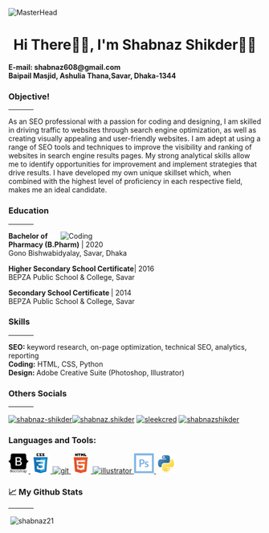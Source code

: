![MasterHead](https://qrangers.com/wp-content/uploads/2021/09/Banner-Introduction-to-3D-Animation.png)

<h1 align="center">Hi There🙋‍♀️, I'm Shabnaz Shikder👩‍💻</h1>
<p><strong>E-mail: shabnaz608@gmail.com<br>Baipail Masjid, Ashulia Thana,Savar, Dhaka-1344</strong></p>
<h3> <strong>Objective!</strong></h3>
<hr width="10%" />
<p>As an SEO professional with a passion for coding and designing, I am skilled in driving traffic to websites through search engine optimization, as well as creating visually appealing and user-friendly websites. I am adept at using a range of SEO tools and techniques to improve the visibility and ranking of websites in search engine results pages. My strong analytical skills allow me to identify opportunities for improvement and implement strategies that drive results. I have developed my own unique skillset which, when combined with the highest level of proficiency in each respective field, makes me an ideal candidate.</p>

<h3><strong>Education</strong></h3>
<hr width="10%" />
<img align="right" alt="Coding" width="400" src="https://media0.giphy.com/media/paTz7UZbPfTZFRYnnB/giphy.gif?cid=790b761184bda8e87ae8896abec32ced63b35704ebffe73a&rid=giphy.gif&ct=s"
<p><strong>Bachelor of Pharmacy (B.Pharm)</strong> | 2020 <br>
Gono Bishwabidyalay, Savar, Dhaka </p>

<p><strong>Higher Secondary School Certificate</strong>| 2016 <br>
BEPZA Public School & College, Savar</p>

<p><strong>Secondary School Certificate </strong>| 2014 <br>
BEPZA Public School & College, Savar</p>

<h3 align="left"><strong>Skills</strong></h3>
<hr width="10%" />
<p><strong>SEO:</strong> keyword research, on-page optimization, technical SEO, analytics, reporting<br><strong>Coding:</strong> HTML, CSS, Python<br>
<strong>Design: </strong>Adobe Creative Suite (Photoshop, Illustrator)</p>
<h3 align="left"><Strong>Others Socials</strong></h3>
<hr width="10%" />
<p align="left">
<a href="https://linkedin.com/in/shabnaz-shikder" target="blank"><img align="center" src="https://raw.githubusercontent.com/rahuldkjain/github-profile-readme-generator/master/src/images/icons/Social/linked-in-alt.svg" alt="shabnaz-shikder" height="30" width="40" /></a><a href="https://fb.com/shabnaz.shikder" target="blank"><img align="center" src="https://raw.githubusercontent.com/rahuldkjain/github-profile-readme-generator/master/src/images/icons/Social/facebook.svg" alt="shabnaz.shikder" height="30" width="40" /></a>
<a href="https://dribbble.com/sleekcred" target="blank"><img align="center" src="https://raw.githubusercontent.com/rahuldkjain/github-profile-readme-generator/master/src/images/icons/Social/dribbble.svg" alt="sleekcred" height="30" width="40" /></a>
<a href="https://www.behance.net/shabnazshikder" target="blank"><img align="center" src="https://raw.githubusercontent.com/rahuldkjain/github-profile-readme-generator/master/src/images/icons/Social/behance.svg" alt="shabnazshikder" height="30" width="40" /></a>
</p>
<h3 align="left">Languages and Tools:</h3>
<p align="left"> <a href="https://getbootstrap.com" target="_blank" rel="noreferrer"> <img src="https://raw.githubusercontent.com/devicons/devicon/master/icons/bootstrap/bootstrap-plain-wordmark.svg" alt="bootstrap" width="40" height="40"/> </a> <a href="https://www.w3schools.com/css/" target="_blank" rel="noreferrer"> <img src="https://raw.githubusercontent.com/devicons/devicon/master/icons/css3/css3-original-wordmark.svg" alt="css3" width="40" height="40"/> </a> <a href="https://git-scm.com/" target="_blank" rel="noreferrer"> <img src="https://www.vectorlogo.zone/logos/git-scm/git-scm-icon.svg" alt="git" width="40" height="40"/> </a> <a href="https://www.w3.org/html/" target="_blank" rel="noreferrer"> <img src="https://raw.githubusercontent.com/devicons/devicon/master/icons/html5/html5-original-wordmark.svg" alt="html5" width="40" height="40"/> </a> <a href="https://www.adobe.com/in/products/illustrator.html" target="_blank" rel="noreferrer"> <img src="https://www.vectorlogo.zone/logos/adobe_illustrator/adobe_illustrator-icon.svg" alt="illustrator" width="40" height="40"/> </a> <a href="https://www.photoshop.com/en" target="_blank" rel="noreferrer"> <img src="https://raw.githubusercontent.com/devicons/devicon/master/icons/photoshop/photoshop-line.svg" alt="photoshop" width="40" height="40"/> </a> <a href="https://www.python.org" target="_blank" rel="noreferrer"> <img src="https://raw.githubusercontent.com/devicons/devicon/master/icons/python/python-original.svg" alt="python" width="40" height="40"/> </a> </p>
<h3 align="left">📈 <strong>My Github Stats</strong></h3>
<hr width="10%" />
<p>&nbsp;<img align="center" src="https://github-readme-stats.vercel.app/api?username=Shabnaz21&theme=gruvbox&show_icons=true&hide_border=true&count_private=true" alt="shabnaz21" /></p>


